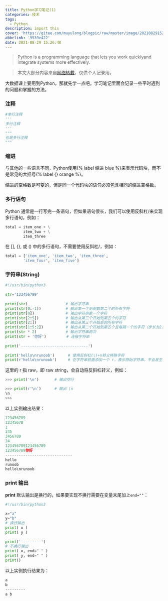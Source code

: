 ```yaml
---
title: Python学习笔记(1)
categories: 技术
tags:
  - Python
description: import this
cover: 'https://gitee.com/muyulong/blogpic/raw/master/image/202108291525612.png'
abbrlink: '9539e422'
date: 2021-08-29 15:26:40
---
```


> Python is a programming language that lets you work quicklyand integrate systems more effectively.

> 本文大部分内容来自[网络转载](https://www.runoob.com/python3)，仅供个人记录用。

大数据课上要用到Python，那就先学一点吧。学习笔记里面会记录一些平时遇到的问题和掌握的方法。

### 注释

```python
#单行注释
'''
多行注释
'''
"""
也是多行注释
"""
```

### 缩进

与其他的一些语言不同，Python使用{% label 缩进 blue %}来表示代码块，而不是常见的大括号{% label {} orange %}。

缩进的空格数是可变的，但是同一个代码块的语句必须包含相同的缩进空格数。

### 多行语句

Python 通常是一行写完一条语句，但如果语句很长，我们可以使用反斜杠/来实现多行语句，例如：

```python
total = item_one + \
        item_two + \
        item_three
```

在 [], {}, 或 () 中的多行语句，不需要使用反斜杠/，例如：

```python
total = ['item_one', 'item_two', 'item_three',
        'item_four', 'item_five']
```

### 字符串(String)

```python
#!/usr/bin/python3
 
str='123456789'
 
print(str)                 # 输出字符串
print(str[0:-1])           # 输出第一个到倒数第二个的所有字符
print(str[0])              # 输出字符串第一个字符
print(str[2:5])            # 输出从第三个开始到第五个的字符
print(str[2:])             # 输出从第三个开始后的所有字符
print(str[1:5:2])          # 输出从第二个开始到第五个且每隔一个的字符（步长为2）
print(str * 2)             # 输出字符串两次
print(str + '你好')         # 连接字符串
 
print('------------------------------')
 
print('hello\nrunoob')      # 使用反斜杠(\)+n转义特殊字符
print(r'hello\nrunoob')     # 在字符串前面添加一个 r，表示原始字符串，不会发生转义
```

这里的 r 指 raw，即 raw string，会自动将反斜杠转义，例如：

```python
>>> print('\n')       # 输出空行

>>> print(r'\n')      # 输出 \n
\n
>>>
```

以上实例输出结果：

```python
123456789
12345678
1
345
3456789
24
123456789123456789
123456789你好
------------------------------
hello
runoob
hello\nrunoob
```

### print 输出

**print** 默认输出是换行的，如果要实现不换行需要在变量末尾加上`end=""`：

```python
#!/usr/bin/python3
 
x="a"
y="b"
# 换行输出
print( x )
print( y )
 
print('---------')
# 不换行输出
print( x, end=" " )
print( y, end=" " )
print()
```

以上实例执行结果为：

```python
a
b
---------
a b
```
